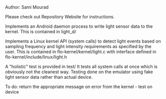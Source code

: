Author: Sami Mourad

Please check out Repository Website for instructions.

Implements an Android daemon process to write light sensor data to the kernel.
This is contained in light_d/

Implements a Linux kernel API (system calls) to detect light events based on
sampling frequency and light intensity requirements as specified by the user.
This is contained in flo-kernel/kernel/light.c with interface defined in
flo-kernel/include/linux/light.h

A "holistic" test is provided in test/
It tests all system calls at once which is obviously not the cleanest way.
Testing done on the emulator using fake light sensor data rather than
actual device.

To do: return the appropriate message on error from the kernel - test on device
